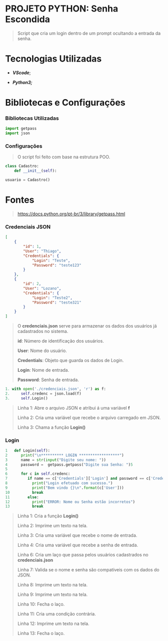 # PROJETO PYTHON: Senha Escondida

> Script que cria um login dentro de um prompt ocultando a entrada da senha.

# Tecnologias Utilizadas

* **_VScode_**;

* **_Python3;_** 

# Bibliotecas e Configurações

### Bibliotecas Utilizadas

```python
import getpass
import json
```

### Configurações

> O script foi feito com base na estrutura POO.

```python
class Cadastro:
    def __init__(self):

usuario = Cadastro()
```

# Fontes

> https://docs.python.org/pt-br/3/library/getpass.html

### Credenciais JSON

```json
[
    {
        "id": 1,
        "User": "Thiago",
        "Credentials": {
            "Login": "Teste",
            "Password": "teste123"
        }
    },
    {
        "id": 2,
        "User": "Lozano",
        "Credentials": {
            "Login": "Teste2",
            "Password": "teste321"
        }
    }
]
```

> O __credenciais.json__ serve para armazenar os dados dos usuários já cadastrados no sistema.
>
> __id__: Número de identificação dos usuários.
>
> __User__: Nome do usuário.
>
> __Credentials__:  Objeto que guarda os dados de Login.
>
> __Login__:  Nome de entrada.
>
> __Password__: Senha de entrada.

``` python
1. with open('./credenciais.json', 'r') as f:
2.     self.credenc = json.load(f)
3.     self.Login()
```

> Linha 1: Abre o arquivo JSON e atribui á uma variável __f__
>
> Linha 2: Cria uma variável que recebe o arquivo carregado em JSON.
>
> Linha 3: Chama a função __Login()__



### Login 

```python
1	def Login(self):
2      print("\n********** LOGIN ******************")
3      name = str(input("Digite seu nome: "))
4      password =  getpass.getpass("Digite sua Senha: ")5
5
6      for c in self.credenc:
7         if name == c['Credentials']['Login'] and password == c['Credentials']['Password']:
8          	print("Login efetuado com sucesso.")
9           print("Bem vindo {}\n".format(c['User']))
10          break
11        else:
12          print("ERROR: Nome ou Senha estão incorretos")
13          break
```

> Linha 1: Cria a função __Login()__
>
> Linha 2:  Imprime um texto na tela.
>
> Linha 3: Cria uma variável que recebe o nome de entrada.
>
> Linha 4: Cria uma variável que recebe a senha de entrada.
>
> Linha 6: Cria um laço que passa pelos usuários cadastrados no __credenciais.json__
>
> Linha 7: Valida se o nome e senha são compatíveis com os dados do JSON.
>
> Linha 8: Imprime um texto na tela.
>
> Linha 9: Imprime um texto na tela.
>
> Linha 10: Fecha o laço.
>
> Linha 11: Cria uma condição contrária.
>
> Linha 12:  Imprime um texto na tela.
>
> Linha 13: Fecha o laço.

